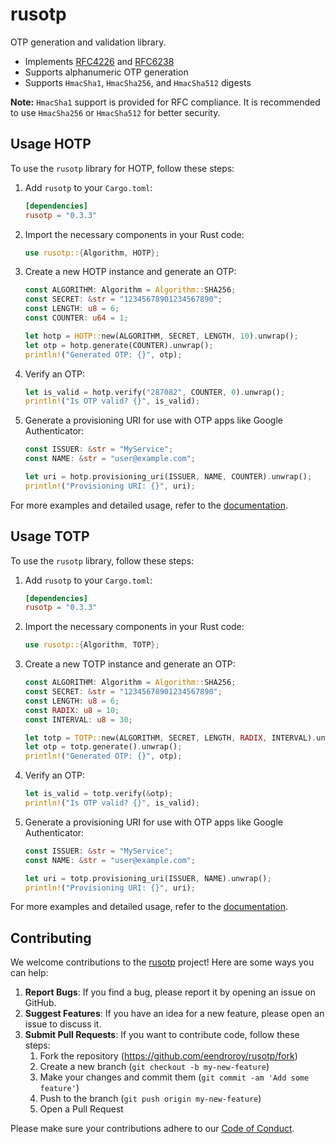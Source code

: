# rusotp

OTP generation and validation library.

* Implements [RFC4226](https://datatracker.ietf.org/doc/html/rfc4226)
  and [RFC6238](https://datatracker.ietf.org/doc/html/rfc6238)
* Supports alphanumeric OTP generation
* Supports `HmacSha1`, `HmacSha256`, and `HmacSha512` digests

**Note:** `HmacSha1` support is provided for RFC compliance.
It is recommended to use `HmacSha256` or `HmacSha512` for better security.

## Usage HOTP

To use the `rusotp` library for HOTP, follow these steps:

1. Add `rusotp` to your `Cargo.toml`:

    ```toml
    [dependencies]
    rusotp = "0.3.3"
    ```

2. Import the necessary components in your Rust code:

    ```rust
    use rusotp::{Algorithm, HOTP};
    ```

3. Create a new HOTP instance and generate an OTP:

    ```rust
    const ALGORITHM: Algorithm = Algorithm::SHA256;
    const SECRET: &str = "12345678901234567890";
    const LENGTH: u8 = 6;
    const COUNTER: u64 = 1;

    let hotp = HOTP::new(ALGORITHM, SECRET, LENGTH, 10).unwrap();
    let otp = hotp.generate(COUNTER).unwrap();
    println!("Generated OTP: {}", otp);
    ```

4. Verify an OTP:

    ```rust
    let is_valid = hotp.verify("287082", COUNTER, 0).unwrap();
    println!("Is OTP valid? {}", is_valid);
    ```

5. Generate a provisioning URI for use with OTP apps like Google Authenticator:

    ```rust
    const ISSUER: &str = "MyService";
    const NAME: &str = "user@example.com";

    let uri = hotp.provisioning_uri(ISSUER, NAME, COUNTER).unwrap();
    println!("Provisioning URI: {}", uri);
    ```

For more examples and detailed usage, refer to the [documentation](https://docs.rs/rusotp).

## Usage TOTP

To use the `rusotp` library, follow these steps:

1. Add `rusotp` to your `Cargo.toml`:

    ```toml
    [dependencies]
    rusotp = "0.3.3"
    ```

2. Import the necessary components in your Rust code:

    ```rust
    use rusotp::{Algorithm, TOTP};
    ```

3. Create a new TOTP instance and generate an OTP:

    ```rust
    const ALGORITHM: Algorithm = Algorithm::SHA256;
    const SECRET: &str = "12345678901234567890";
    const LENGTH: u8 = 6;
    const RADIX: u8 = 10;
    const INTERVAL: u8 = 30;

    let totp = TOTP::new(ALGORITHM, SECRET, LENGTH, RADIX, INTERVAL).unwrap();
    let otp = totp.generate().unwrap();
    println!("Generated OTP: {}", otp);
    ```

4. Verify an OTP:

    ```rust
    let is_valid = totp.verify(&otp);
    println!("Is OTP valid? {}", is_valid);
    ```

5. Generate a provisioning URI for use with OTP apps like Google Authenticator:

    ```rust
    const ISSUER: &str = "MyService";
    const NAME: &str = "user@example.com";

    let uri = totp.provisioning_uri(ISSUER, NAME).unwrap();
    println!("Provisioning URI: {}", uri);
    ```

For more examples and detailed usage, refer to the [documentation](https://docs.rs/rusotp).

## Contributing

We welcome contributions to the [rusotp](https://github.com/eendroroy/rusotp) project! Here are some ways you can help:

1. **Report Bugs**: If you find a bug, please report it by opening an issue on GitHub.
2. **Suggest Features**: If you have an idea for a new feature, please open an issue to discuss it.
3. **Submit Pull Requests**: If you want to contribute code, follow these steps:
    1. Fork the repository (https://github.com/eendroroy/rusotp/fork)
    2. Create a new branch (`git checkout -b my-new-feature`)
    3. Make your changes and commit them (`git commit -am 'Add some feature'`)
    4. Push to the branch (`git push origin my-new-feature`)
    5. Open a Pull Request

Please make sure your contributions adhere to our [Code of Conduct](http://contributor-covenant.org).